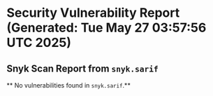 # Security Vulnerability Report (Generated: Tue May 27 03:57:56 UTC 2025)


## Snyk Scan Report from `snyk.sarif`
** No vulnerabilities found in `snyk.sarif`.**
